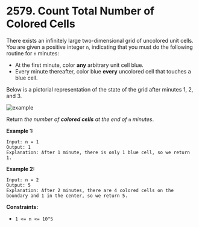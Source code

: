 # 2579. Count Total Number of Colored Cells

There exists an infinitely large two-dimensional grid of uncolored unit cells. You are given a positive integer `n`, indicating that you must do the following routine for `n` minutes:

- At the first minute, color **any** arbitrary unit cell blue.
- Every minute thereafter, color blue **every** uncolored cell that touches a blue cell.

Below is a pictorial representation of the state of the grid after minutes 1, 2, and 3.

![example](https://assets.leetcode.com/uploads/2023/01/10/example-copy-2.png)

Return *the number of **colored cells** at the end of* `n` *minutes*.

**Example 1:**

```()
Input: n = 1
Output: 1
Explanation: After 1 minute, there is only 1 blue cell, so we return 1.
```

**Example 2:**



```()
Input: n = 2
Output: 5
Explanation: After 2 minutes, there are 4 colored cells on the boundary and 1 in the center, so we return 5. 
```

**Constraints:**

- `1 <= n <= 10^5`
